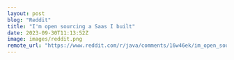 ```yaml
---
layout: post
blog: "Reddit"
title: "I'm open sourcing a Saas I built"
date: 2023-09-30T11:13:52Z
image: images/reddit.png
remote_url: "https://www.reddit.com/r/java/comments/16w46ek/im_open_sourcing_a_saas_i_built/"
---
```

